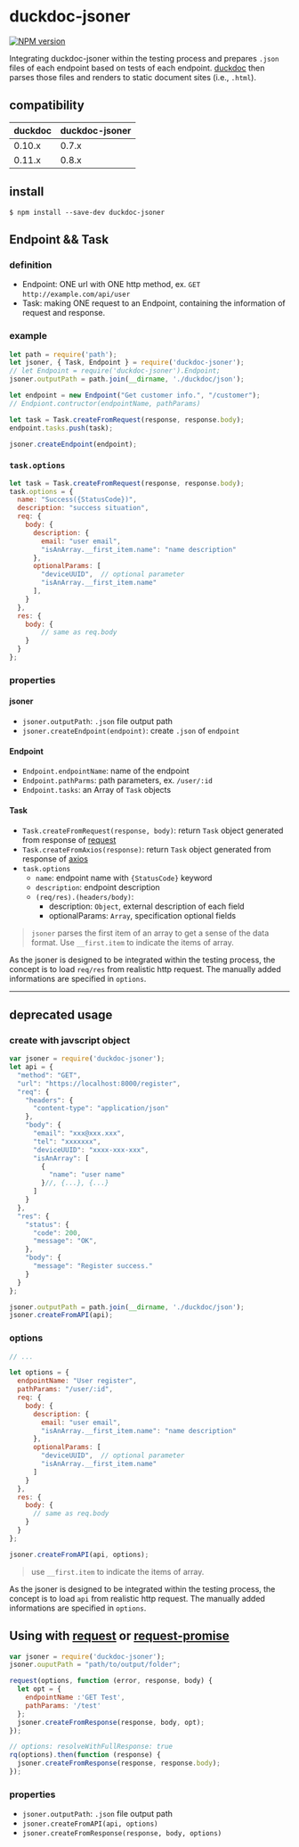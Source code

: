 # duckdoc-jsoner

[![NPM version](https://img.shields.io/npm/v/duckdoc-jsoner.svg?style=flat-square)](https://npmjs.org/package/duckdoc-jsoner)

Integrating duckdoc-jsoner within the testing process and prepares `.json` files of each endpoint based on tests of each endpoint. [duckdoc][duckdoc] then parses those files and renders to static document sites (i.e., `.html`).

## compatibility

duckdoc | duckdoc-jsoner
--- | ---
0.10.x | 0.7.x
0.11.x | 0.8.x

## install
```
$ npm install --save-dev duckdoc-jsoner
```

## Endpoint && Task

### definition

- Endpoint: ONE url with ONE http method, ex. `GET` `http://example.com/api/user`
- Task: making ONE request to an Endpoint, containing the information of request and response.

### example
```js
let path = require('path');
let jsoner, { Task, Endpoint } = require('duckdoc-jsoner');
// let Endpoint = require('duckdoc-jsoner').Endpoint;
jsoner.outputPath = path.join(__dirname, './duckdoc/json');

let endpoint = new Endpoint("Get customer info.", "/customer");
// Endpiont.contructor(endpointName, pathParams)

let task = Task.createFromRequest(response, response.body);
endpoint.tasks.push(task);

jsoner.createEndpoint(endpoint);

```

### `task.options`
```js
let task = Task.createFromRequest(response, response.body);
task.options = {
  name: "Success({StatusCode})",
  description: "success situation",
  req: {
    body: {
      description: {
        email: "user email",
        "isAnArray.__first_item.name": "name description"
      },
      optionalParams: [
        "deviceUUID",  // optional parameter
        "isAnArray.__first_item.name"
      ],
    }
  },
  res: {
    body: {
        // same as req.body
    }
  }
};
```
### properties

#### jsoner
- `jsoner.outputPath`: `.json` file output path
- `jsoner.createEndpoint(endpoint)`: create `.json` of `endpoint`

#### Endpoint
- `Endpoint.endpointName`: name of the endpoint
- `Endpoint.pathParms`: path parameters, ex. `/user/:id`
- `Endpoint.tasks`: an Array of `Task` objects

#### Task
- `Task.createFromRequest(response, body)`: return `Task` object generated from response of [request][request]
- `Task.createFromAxios(response)`: return `Task` object generated from response of [axios][axios]
- `task.options`
	- `name`: endpoint name with `{StatusCode}` keyword
	- `description`: endpoint description
	- `(req/res).(headers/body)`:
		- description: `Object`, external description of each field
		- optionalParams: `Array`, specification optional fields

> `jsoner` parses the first item of an array to get a sense of the data format. Use `__first.item` to indicate the items of array.

As the jsoner is designed to be integrated within the testing process, the concept is to load `req/res` from realistic http request. The manually added informations are specified in `options`.

----
## deprecated usage

### create with javscript object

```javascript
var jsoner = require('duckdoc-jsoner');
let api = {
  "method": "GET",
  "url": "https://localhost:8000/register",
  "req": {
    "headers": {
      "content-type": "application/json"
    },
    "body": {
      "email": "xxx@xxx.xxx",
      "tel": "xxxxxxx",
      "deviceUUID": "xxxx-xxx-xxx",
      "isAnArray": [
        {
          "name": "user name"
        }//, {...}, {...}
      ]
    }
  },
  "res": {
    "status": {
      "code": 200,
      "message": "OK",
    },
    "body": {
      "message": "Register success."
    }
  }
};

jsoner.outputPath = path.join(__dirname, './duckdoc/json');
jsoner.createFromAPI(api);
```

### options
```javascript
// ...

let options = {
  endpointName: "User register",
  pathParams: "/user/:id",
  req: {
    body: {
      description: {
        email: "user email",
        "isAnArray.__first_item.name": "name description"
      },
      optionalParams: [
        "deviceUUID",  // optional parameter
        "isAnArray.__first_item.name"
      ]
    }
  },
  res: {
    body: {
      // same as req.body
    }
  }
};

jsoner.createFromAPI(api, options);
```

> use `__first.item` to indicate the items of array.

As the jsoner is designed to be integrated within the testing process, the concept is to load `api` from realistic http request. The manually added informations are specified in `options`.


## Using with [request][request] or [request-promise](https://www.npmjs.com/package/request-promise)

```javascript
var jsoner = require('duckdoc-jsoner');
jsoner.ouputPath = "path/to/output/folder";

request(options, function (error, response, body) {
  let opt = {
    endpointName :'GET Test', 
    pathParams: '/test'
  };
  jsoner.createFromResponse(response, body, opt);
});

// options: resolveWithFullResponse: true
rq(options).then(function (response) {
  jsoner.createFromResponse(response, response.body);
});

```

### properties
- `jsoner.outputPath`: `.json` file output path
- `jsoner.createFromAPI(api, options)`
- `jsoner.createFromResponse(response, body, options)`

[duckdoc]: https://github.com/popodidi/duckdoc
[request]: https://www.npmjs.com/package/request
[axios]: https://github.com/mzabriskie/axios
